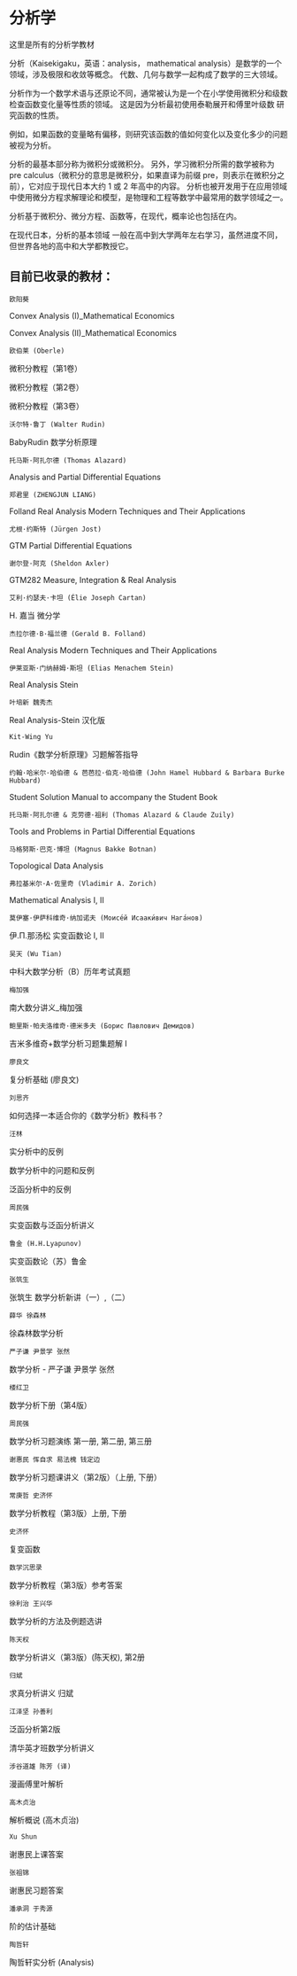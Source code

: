# 分析学

这里是所有的分析学教材

分析（Kaisekigaku，英语：analysis， mathematical analysis）是数学的一个领域，涉及极限和收敛等概念。 代数、几何与数学一起构成了数学的三大领域。

分析作为一个数学术语与还原论不同，通常被认为是一个在小学使用微积分和级数检查函数变化量等性质的领域。 这是因为分析最初使用泰勒展开和傅里叶级数 研究函数的性质。

例如，如果函数的变量略有偏移，则研究该函数的值如何变化以及变化多少的问题被视为分析。

分析的最基本部分称为微积分或微积分。 另外，学习微积分所需的数学被称为 pre calculus（微积分的意思是微积分，如果直译为前缀 pre，则表示在微积分之前），它对应于现代日本大约 1 或 2 年高中的内容。 分析也被开发用于在应用领域中使用微分方程求解理论和模型，是物理和工程等数学中最常用的数学领域之一。

分析基于微积分、微分方程、函数等，在现代，概率论也包括在内。

在现代日本，分析的基本领域 一般在高中到大学两年左右学习，虽然进度不同，但世界各地的高中和大学都教授它。

目前已收录的教材：
-
`欧阳葵`

 Convex Analysis (I)_Mathematical Economics
 
 Convex Analysis (II)_Mathematical Economics
 
`欧伯莱 (Oberle)`

微积分教程（第1卷）

微积分教程（第2卷）

微积分教程（第3卷）

`沃尔特·鲁丁 (Walter Rudin)`

BabyRudin 数学分析原理

`托马斯·阿扎尔德 (Thomas Alazard)`

Analysis and Partial Differential Equations

`郑君里 (ZHENGJUN LIANG)`

Folland Real Analysis Modern Techniques and Their Applications

`尤根·约斯特 (Jürgen Jost)`

GTM Partial Differential Equations

`谢尔登·阿克 (Sheldon Axler)`

GTM282 Measure, Integration & Real Analysis

`艾利·约瑟夫·卡坦 (Élie Joseph Cartan)`

H. 嘉当 微分学

`杰拉尔德·B·福兰德 (Gerald B. Folland)`

Real Analysis Modern Techniques and Their Applications

`伊莱亚斯·门纳赫姆·斯坦 (Elias Menachem Stein)`

Real Analysis Stein

`叶培新 魏秀杰`

Real Analysis-Stein 汉化版

`Kit-Wing Yu`

Rudin《数学分析原理》习题解答指导

`约翰·哈米尔·哈伯德 & 芭芭拉·伯克·哈伯德 (John Hamel Hubbard & Barbara Burke Hubbard)`

Student Solution Manual to accompany the Student Book

`托马斯·阿扎尔德 & 克劳德·祖利 (Thomas Alazard & Claude Zuily)`

Tools and Problems in Partial Differential Equations

`马格努斯·巴克·博坦 (Magnus Bakke Botnan)`

Topological Data Analysis

`弗拉基米尔·A·佐里奇 (Vladimir A. Zorich)`

Mathematical Analysis I, II

`莫伊塞·伊萨科维奇·纳加诺夫 (Моисе́й Исааки́вич Нага́нов)`

伊.П.那汤松 实变函数论 I, II

`吴天 (Wu Tian)`

中科大数学分析（B）历年考试真题

`梅加强`

南大数分讲义_梅加强

`鲍里斯·帕夫洛维奇·德米多夫 (Борис Павлович Демидов)`

吉米多维奇+数学分析习题集题解 I

`廖良文`

复分析基础 (廖良文)

`刘思齐`

如何选择一本适合你的《数学分析》教科书？

`汪林`

实分析中的反例

数学分析中的问题和反例

泛函分析中的反例

`周民强`

实变函数与泛函分析讲义

`鲁金 (H.H.Lyapunov)`

实变函数论（苏）鲁金

`张筑生`

张筑生 数学分析新讲（一）,（二）

`薛华 徐森林`

徐森林数学分析

`严子谦 尹景学 张然`

数学分析 - 严子谦 尹景学 张然

`楼红卫`

数学分析下册（第4版）

`周民强`

数学分析习题演练 第一册, 第二册, 第三册

`谢惠民 恽自求 易法槐 钱定边`

数学分析习题课讲义（第2版）（上册, 下册）

`常庚哲 史济怀`

数学分析教程（第3版）上册, 下册

`史济怀`

复变函数

`数学沉思录`

数学分析教程（第3版）参考答案

`徐利治 王兴华`

数学分析的方法及例题选讲

`陈天权`

数学分析讲义（第3版）(陈天权), 第2册

`归斌`

求真分析讲义 归斌

`江泽坚 孙善利`

泛函分析第2版


清华英才班数学分析讲义

`涉谷道雄 陈芳 (译)`

漫画傅里叶解析

`高木贞治`

解析概说 (高木贞治)

`Xu Shun`

谢惠民上课答案

`张祖锦`

谢惠民习题答案

`潘承洞 于秀源`

阶的估计基础

`陶哲轩`

陶哲轩实分析 (Analysis)

